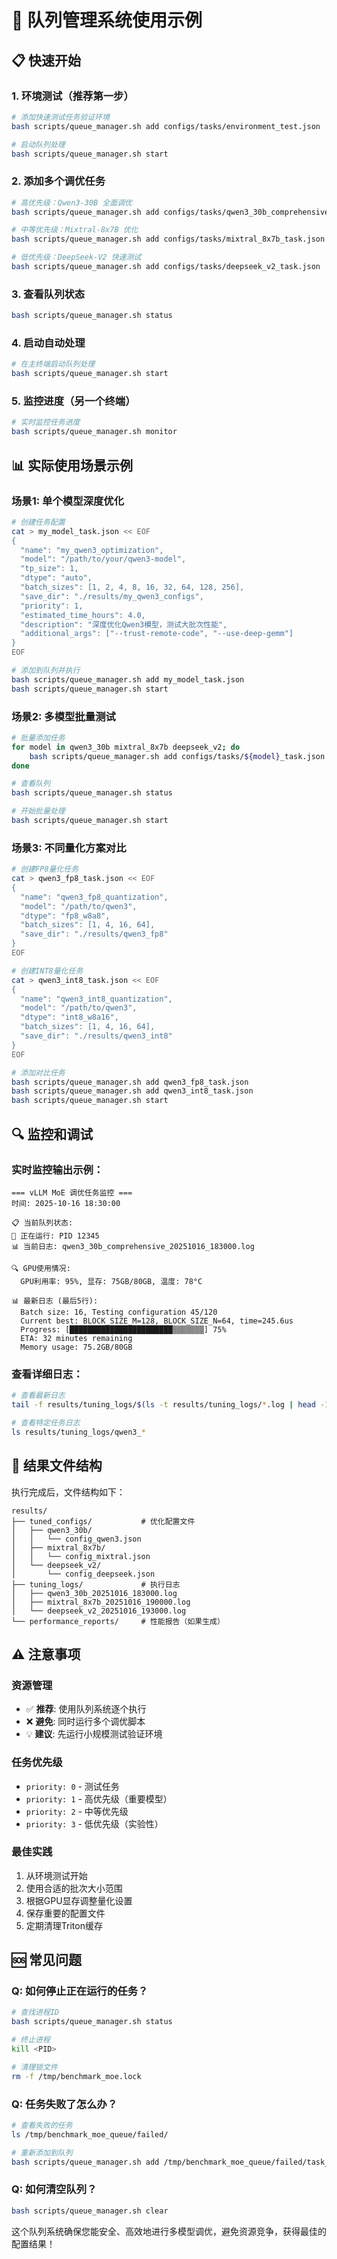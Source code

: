 # 🎯 队列管理系统使用示例

## 📋 快速开始

### 1. 环境测试（推荐第一步）
```bash
# 添加快速测试任务验证环境
bash scripts/queue_manager.sh add configs/tasks/environment_test.json

# 启动队列处理
bash scripts/queue_manager.sh start
```

### 2. 添加多个调优任务
```bash
# 高优先级：Qwen3-30B 全面调优
bash scripts/queue_manager.sh add configs/tasks/qwen3_30b_comprehensive_task.json

# 中等优先级：Mixtral-8x7B 优化
bash scripts/queue_manager.sh add configs/tasks/mixtral_8x7b_task.json

# 低优先级：DeepSeek-V2 快速测试
bash scripts/queue_manager.sh add configs/tasks/deepseek_v2_task.json
```

### 3. 查看队列状态
```bash
bash scripts/queue_manager.sh status
```

### 4. 启动自动处理
```bash
# 在主终端启动队列处理
bash scripts/queue_manager.sh start
```

### 5. 监控进度（另一个终端）
```bash
# 实时监控任务进度
bash scripts/queue_manager.sh monitor
```

## 📊 实际使用场景示例

### 场景1: 单个模型深度优化
```bash
# 创建任务配置
cat > my_model_task.json << EOF
{
  "name": "my_qwen3_optimization",
  "model": "/path/to/your/qwen3-model",
  "tp_size": 1,
  "dtype": "auto",
  "batch_sizes": [1, 2, 4, 8, 16, 32, 64, 128, 256],
  "save_dir": "./results/my_qwen3_configs",
  "priority": 1,
  "estimated_time_hours": 4.0,
  "description": "深度优化Qwen3模型，测试大批次性能",
  "additional_args": ["--trust-remote-code", "--use-deep-gemm"]
}
EOF

# 添加到队列并执行
bash scripts/queue_manager.sh add my_model_task.json
bash scripts/queue_manager.sh start
```

### 场景2: 多模型批量测试
```bash
# 批量添加任务
for model in qwen3_30b mixtral_8x7b deepseek_v2; do
    bash scripts/queue_manager.sh add configs/tasks/${model}_task.json
done

# 查看队列
bash scripts/queue_manager.sh status

# 开始批量处理
bash scripts/queue_manager.sh start
```

### 场景3: 不同量化方案对比
```bash
# 创建FP8量化任务
cat > qwen3_fp8_task.json << EOF
{
  "name": "qwen3_fp8_quantization",
  "model": "/path/to/qwen3",
  "dtype": "fp8_w8a8",
  "batch_sizes": [1, 4, 16, 64],
  "save_dir": "./results/qwen3_fp8"
}
EOF

# 创建INT8量化任务
cat > qwen3_int8_task.json << EOF
{
  "name": "qwen3_int8_quantization", 
  "model": "/path/to/qwen3",
  "dtype": "int8_w8a16",
  "batch_sizes": [1, 4, 16, 64],
  "save_dir": "./results/qwen3_int8"
}
EOF

# 添加对比任务
bash scripts/queue_manager.sh add qwen3_fp8_task.json
bash scripts/queue_manager.sh add qwen3_int8_task.json
bash scripts/queue_manager.sh start
```

## 🔍 监控和调试

### 实时监控输出示例：
```
=== vLLM MoE 调优任务监控 ===
时间: 2025-10-16 18:30:00

📋 当前队列状态:
🔄 正在运行: PID 12345
📊 当前日志: qwen3_30b_comprehensive_20251016_183000.log

🔍 GPU使用情况:
  GPU利用率: 95%, 显存: 75GB/80GB, 温度: 78°C

📊 最新日志 (最后5行):
  Batch size: 16, Testing configuration 45/120
  Current best: BLOCK_SIZE_M=128, BLOCK_SIZE_N=64, time=245.6us
  Progress: [███████████████████████▒▒▒▒▒▒▒] 75%
  ETA: 32 minutes remaining
  Memory usage: 75.2GB/80GB
```

### 查看详细日志：
```bash
# 查看最新日志
tail -f results/tuning_logs/$(ls -t results/tuning_logs/*.log | head -1)

# 查看特定任务日志
ls results/tuning_logs/qwen3_*
```

## 📁 结果文件结构

执行完成后，文件结构如下：
```
results/
├── tuned_configs/           # 优化配置文件
│   ├── qwen3_30b/
│   │   └── config_qwen3.json
│   ├── mixtral_8x7b/
│   │   └── config_mixtral.json
│   └── deepseek_v2/
│       └── config_deepseek.json
├── tuning_logs/             # 执行日志
│   ├── qwen3_30b_20251016_183000.log
│   ├── mixtral_8x7b_20251016_190000.log
│   └── deepseek_v2_20251016_193000.log
└── performance_reports/     # 性能报告（如果生成）
```

## ⚠️ 注意事项

### 资源管理
- ✅ **推荐**: 使用队列系统逐个执行
- ❌ **避免**: 同时运行多个调优脚本
- 💡 **建议**: 先运行小规模测试验证环境

### 任务优先级
- `priority: 0` - 测试任务
- `priority: 1` - 高优先级（重要模型）
- `priority: 2` - 中等优先级
- `priority: 3` - 低优先级（实验性）

### 最佳实践
1. 从环境测试开始
2. 使用合适的批次大小范围
3. 根据GPU显存调整量化设置
4. 保存重要的配置文件
5. 定期清理Triton缓存

## 🆘 常见问题

### Q: 如何停止正在运行的任务？
```bash
# 查找进程ID
bash scripts/queue_manager.sh status

# 终止进程
kill <PID>

# 清理锁文件
rm -f /tmp/benchmark_moe.lock
```

### Q: 任务失败了怎么办？
```bash
# 查看失败的任务
ls /tmp/benchmark_moe_queue/failed/

# 重新添加到队列
bash scripts/queue_manager.sh add /tmp/benchmark_moe_queue/failed/task_name.json
```

### Q: 如何清空队列？
```bash
bash scripts/queue_manager.sh clear
```

这个队列系统确保您能安全、高效地进行多模型调优，避免资源竞争，获得最佳的配置结果！